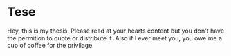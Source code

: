 # Tese
Hey, this is my thesis. Please read at your hearts content but you don't have the permition to quote or distribute it. Also if I ever meet you, you owe me a cup of coffee for the privilage. 
